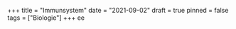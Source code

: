 +++
title = "Immunsystem"
date = "2021-09-02"
draft = true
pinned = false
tags = ["Biologie"]
+++
ee